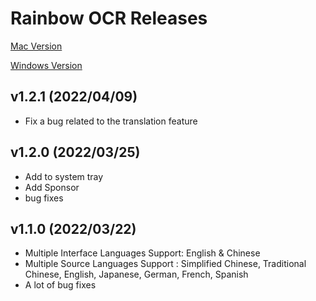 # Rainbow OCR Releases

[Mac Version](https://github.com/oliverzy/release/releases/download/v1.2.1/RainbowOCR-1.2.1.dmg)

[Windows Version](https://github.com/oliverzy/release/releases/download/v1.2.1/RainbowOCR-1.2.1-win.zip)

## v1.2.1 (2022/04/09)

- Fix a bug related to the translation feature

## v1.2.0 (2022/03/25)

- Add to system tray
- Add Sponsor
- bug fixes

## v1.1.0 (2022/03/22)

- Multiple Interface Languages Support: English & Chinese
- Multiple Source Languages Support : Simplified Chinese, Traditional Chinese, English, Japanese, German, French, Spanish
- A lot of bug fixes


